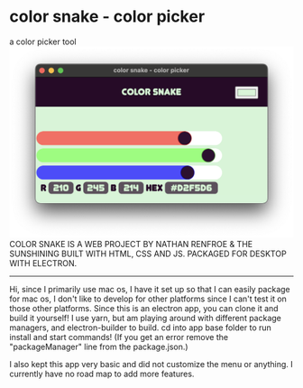 # color snake - color picker
a color picker tool
 ![](DOCS/assets/APP_SCREENSHOT.png)
COLOR SNAKE IS A WEB PROJECT BY NATHAN RENFROE & THE SUNSHINING
BUILT WITH HTML, CSS AND JS.
PACKAGED FOR DESKTOP WITH ELECTRON.


---

Hi, since I primarily use mac os, I have it set up so that I can easily package for mac os, I don't like to develop for other platforms since I can't test it on those other platforms.
Since this is an electron app, you can clone it and build it yourself!
I use yarn, but am playing around with different package managers, and electron-builder to build.
cd into app base folder to run install and start commands!
(If you get an error remove the "packageManager" line from the package.json.)


I also kept this app very basic and did not customize the menu or anything.
I currently have no road map to add more features.


